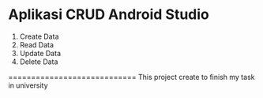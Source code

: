 Aplikasi CRUD Android Studio
============================

1. Create Data
2. Read Data
3. Update Data
4. Delete Data

============================
This project create to finish my task in university

